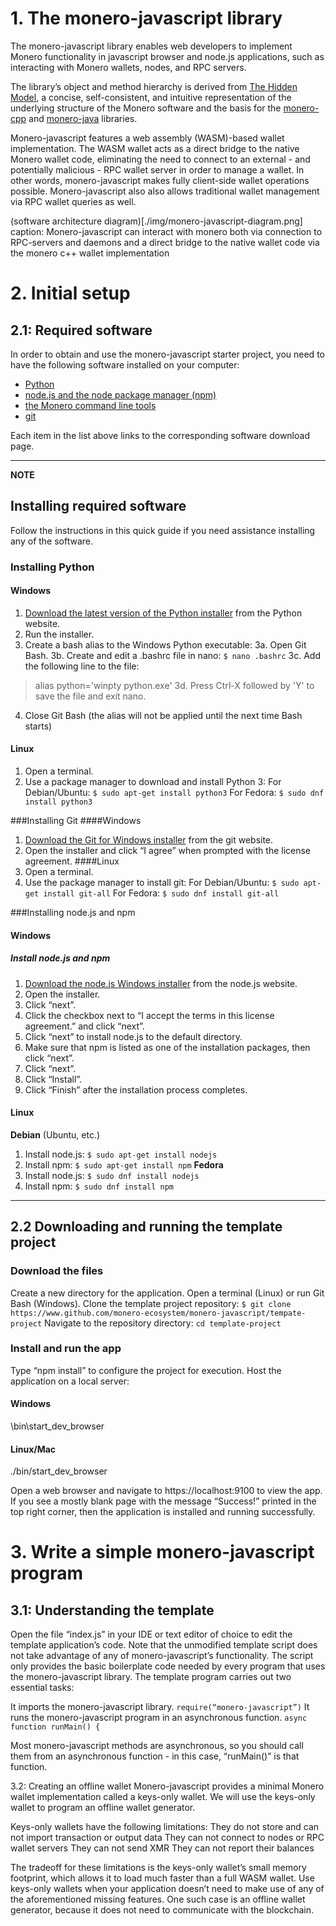 # 1. The monero-javascript library
The monero-javascript library enables web developers to implement Monero functionality in javascript browser and node.js applications, such as interacting with Monero wallets, nodes, and RPC servers.

The library’s object and method hierarchy is derived from [The Hidden Model](https://moneroecosystem.org/monero-java/monero-spec.pdf), a concise, self-consistent, and intuitive representation of the underlying structure of the Monero software and the basis for the [monero-cpp](https://github.com/woodser/monero-cpp-library) and [monero-java](https://monero-ecosystem/monero-java) libraries.

Monero-javascript features a web assembly (WASM)-based wallet implementation. The WASM wallet acts as a direct bridge to the native Monero wallet code, eliminating the need to connect to an external - and potentially malicious - RPC wallet server in order to manage a wallet. In other words, monero-javascript makes fully client-side wallet operations possible. Monero-javascript also also allows traditional wallet management via RPC wallet queries as well.

(software architecture diagram)[./img/monero-javascript-diagram.png] caption:  Monero-javascript can interact with monero both via connection to RPC-servers and daemons and a direct bridge to the native wallet code via the monero c++ wallet implementation
# 2. Initial setup
## 2.1: Required software
In order to obtain and use the monero-javascript starter project, you need to have the following software installed on your computer:
* [Python](https://www.python.org/downloads/)
* [node.js and the node package manager (npm)](https://nodejs.org/en/)
* [the Monero command line tools](https://web.getmonero.org/downloads/#cli)
* [git](https://git-scm.com/book/en/v2/Getting-Started-Installing-Git)

Each item in the list above links to the corresponding software download page.

---
**NOTE**
  
## Installing required software

Follow the instructions in this quick guide if you need assistance installing any of the software.

### Installing Python
#### Windows
1. [Download the latest version of the Python installer](https://www.python.org/downloads/) from the Python website.
2. Run the installer.
3. Create a bash alias to the Windows Python executable:
  3a. Open Git Bash.
  3b. Create and edit a .bashrc file in nano:
  `$ nano .bashrc`
  3c. Add the following line to the file:
  > alias python='winpty python.exe'
  3d. Press Ctrl-X followed by 'Y' to save the file and exit nano.
4. Close Git Bash (the alias will not be applied until the next time Bash starts)
#### Linux
1. Open a terminal.
2. Use a package manager to download and install Python 3:
  For Debian/Ubuntu:
  `$ sudo apt-get install python3`
  For Fedora:
  `$ sudo dnf install python3`

###Installing Git
####Windows
1. [Download the Git for Windows installer](https://git-scm.com/download/win) from the git website.
2. Open the installer and click “I agree” when prompted with the license agreement.
####Linux
1. Open a terminal.
2. Use the package manager to install git:
  For Debian/Ubuntu:
  `$ sudo apt-get install git-all`
  For Fedora:
  `$ sudo dnf install git-all`
  
###Installing node.js and npm
#### Windows
##### Install node.js and npm
1. [Download the node.js Windows installer](https://nodejs.org/en/download/) from the node.js website.
2. Open the installer.
3. Click “next”.
4. Click the checkbox next to “I accept the terms in this license agreement.” and click “next”.
5. Click “next” to install node.js to the default directory.
6. Make sure that npm is listed as one of the installation packages, then click “next”.
7. Click “next”.
8. Click “Install”.
9. Click “Finish” after the installation process completes.
#### Linux
  **Debian** (Ubuntu, etc.)
  1. Install node.js:
    `$ sudo apt-get install nodejs`
  2. Install npm:
    `$ sudo apt-get install npm`
  **Fedora**
  1. Install node.js:
    `$ sudo dnf install nodejs`
  2. Install npm:
    `$ sudo dnf install npm`

---

##  2.2 Downloading and running the template project
### Download the files
Create a new directory for the application.
Open a terminal (Linux) or run Git Bash (Windows).
Clone the template project repository:
`$ git clone https://www.github.com/monero-ecosystem/monero-javascript/tempate-project`
Navigate to the repository directory:
`cd template-project`
### Install and run the app
Type “npm install” to configure the project for execution.
Host the application on a local server:
#### Windows
\bin\start_dev_browser
#### Linux/Mac
./bin/start_dev_browser

Open a web browser and navigate to https://localhost:9100 to view the app. If you see a mostly blank page with the message “Success!” printed in the top right corner, then the application is installed and running successfully.
# 3. Write a simple monero-javascript program
## 3.1: Understanding the template
Open the file “index.js” in your IDE or text editor of choice to edit the template application’s code. Note that the unmodified template script does not take advantage of any of monero-javascript’s functionality. The script only provides the basic boilerplate code needed by every program that uses the monero-javascript library. The template program carries out two essential tasks:

It imports the monero-javascript library.
`require(“monero-javascript”)`
It runs the monero-javascript program in an asynchronous function.
`async function runMain() {`

Most monero-javascript methods are asynchronous, so you should call them from an asynchronous function - in this case, “runMain()” is that function.

<!-- aside box →
### Asynchronous methods
In Javascript, asynchronous functions emulate multithreading. In other words, they act like they are running multiple blocks of code simultaneously. This behavior is useful when you need a script to perform some behavior in the background without forcing the main program to halt execution until the background code finishes.

However, you will encounter situations where the behavior of your program’s main thread depends on the result that an asynchronous function returns. Consider the following example:

```
number = 0;

async function getNumberSlowly() {
  for(var i = 0; i < 100000; i++) {
    console.log(“Wasting time!”);
  }
  return(5);
}

number = getNumberSlowly();
console.log(number);
```

You might expect this code to print the number “5” to the console, but it will actually print “0”. Because getNumberSlowly() is an asynchronous function, javascript will not wait for it to return before executing the next line of code. Thus, the “getNumberSlowly()” function will still be running through its 
Preceding a function definition with the “asynchronous” keyword tells Javascript to run this function concurrently with the main thread.

```
async function functionName() {}
```

<!-- /aside box -->
3.2: Creating an offline wallet
Monero-javascript provides a minimal Monero wallet implementation called a keys-only wallet. We will use the keys-only wallet to program an offline wallet generator. 

<!-- aside box -->
Keys-only wallets have the following limitations:
They do not store and can not import transaction or output data
They can not connect to nodes or RPC wallet servers
They can not send XMR
They can not report their balances

The tradeoff for these limitations is the keys-only wallet’s small memory footprint, which allows it to load much faster than a full WASM wallet. Use keys-only wallets when your application doesn’t need to make use of any of the aforementioned missing features. One such case is an offline wallet generator, because it does not need to communicate with the blockchain. 
<!-- /aside box →

There are two steps to create a view-only wallet:
Load the WASM module
`await MoneroUtils.loadKeysModule();`
Create the new, random, keys-only wallet
`let walletKeys = await MoneroWalletKeys.createWalletRandom(MoneroNetworkType.STAGENET, "English");`

It is good practice to error-check any monero-javascript constructor calls, so encase the call to MoneroWalletKeys.createWalletRandom in a try-catch block.

```
  // Create a string to print the status (success or failure) of the app
  let statusMessage = "";

  // load wasm module on main thread
  await MoneroUtils.loadKeysModule();

  try {
    // create a random keys-only (offline) stagenet wallet
    var walletKeys = await MoneroWalletKeys.createWalletRandom(MoneroNetworkType.STAGENET, "English");
    statusMessage = "Success!";
  } catch(e) {
    statusMessage = "Attempt to create keys-only wallet failed with the following error: " + e;
  }

  // Print the status message to the console
  console.log(statusMessage);
```

Build the app with “npm install”, run start_dev_browser, and check the console. If you see the “Success!” message then the application successfully created an offline wallet. However, the wallet is useless until you print out it’s essential attributes, so you need to write the code to do so.
Build an object to store the wallet data
MoneroWallet implements getter methods for obtaining wallet attributes from a MoneroWallet instance. Use them to create a javascript object containing the attributes needed for an offline wallet, and print the object to the console.

```
// Create a JSON object to hold select wallet attributes
  let walletInfoJson = {
    mnemonic: await(walletKeys.getMnemonic()),
    viewkey: await(walletKeys.getPrivateViewKey()),
    spendkey: await(walletKeys.getPrivateSpendKey()),
    // MoneroWalletKeys.getAddress(address index, subaddress index)
    address: await(walletKeys.getAddress(0,0))
  };

  // Convert walletInfoJson object to a string formatted to display
  // in an easy-to-read format
  let walletAttributesString = JSON.stringify(walletInfoJson, undefined, "\n");

  // Print the wallet attributes to the console
  console.log(walletAttributesString);
```

Install and run the application. The output to the browser’s console should resemble the following:
```
Success!
{

"mnemonic": "darted oatmeal toenail launching frown empty agenda apply unnoticed blip waist ashtray threaten deftly sawmill rotate skirting origin ahead obtains makeup bakery bounced dagger apply",

"viewkey": "b4e167b76888bf6ad4c1ab23b4d1bb2e57e7c082ac96478bcda4a9af7fd19507",

"spendkey": "7bf64c44ecb5ecf02261e6d721d6201d138d0891f0fcf4d613dc27ec84bc070e",

"address": "5ATdKTGQpETCHbBHgDhwd1Wi7oo52PVZYjk2ucf5fnkn9T5yKau2UXkbm7Mo23SAx4MRdyvAaVq75LY9EjSPQnorCGebFqg"
}
```
